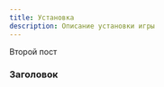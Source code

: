 ```yaml
---
title: Установка
description: Описание установки игры
---
```


<p className="lead">
  Второй пост
</p>

### Заголовок